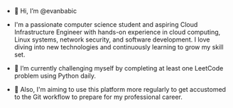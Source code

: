 - 👋 Hi, I’m @evanbabic

- I'm a passionate computer science student and aspiring Cloud Infrastructure Engineer with hands-on experience in cloud computing, Linux systems, network security, and software development. I love diving into new  technologies and continuously learning to grow my skill set.
  
- 🌱 I’m currently challenging myself by completing at least one LeetCode problem using Python daily.
- 🌱 Also, I'm aiming to use this platform more regularly to get accustomed to the Git workflow to prepare for my professional career.
